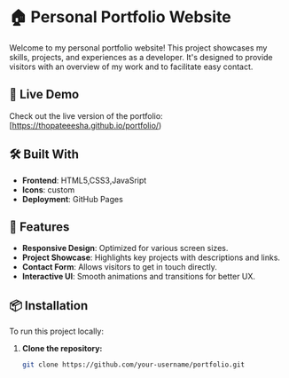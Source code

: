# 🏠 Personal Portfolio Website

Welcome to my personal portfolio website! This project showcases my skills, projects, and experiences as a developer. It's designed to provide visitors with an overview of my work and to facilitate easy contact.

## 🚀 Live Demo

Check out the live version of the portfolio: [https://thopateeesha.github.io/portfolio/)

## 🛠️ Built With

- **Frontend**: HTML5,CSS3,JavaSript
- **Icons**: custom
- **Deployment**: GitHub Pages

## 📁 Features

- **Responsive Design**: Optimized for various screen sizes.
- **Project Showcase**: Highlights key projects with descriptions and links.
- **Contact Form**: Allows visitors to get in touch directly.
- **Interactive UI**: Smooth animations and transitions for better UX.

## 📦 Installation

To run this project locally:

1. **Clone the repository:**
   ```bash
   git clone https://github.com/your-username/portfolio.git
